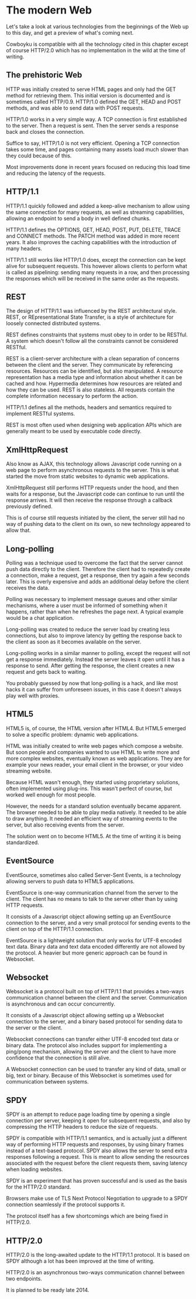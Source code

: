 The modern Web
==============

Let's take a look at various technologies from the beginnings
of the Web up to this day, and get a preview of what's
coming next.

Cowboyku is compatible with all the technology cited in this
chapter except of course HTTP/2.0 which has no implementation
in the wild at the time of writing.

The prehistoric Web
-------------------

HTTP was initially created to serve HTML pages and only
had the GET method for retrieving them. This initial
version is documented and is sometimes called HTTP/0.9.
HTTP/1.0 defined the GET, HEAD and POST methods, and
was able to send data with POST requests.

HTTP/1.0 works in a very simple way. A TCP connection
is first established to the server. Then a request is
sent. Then the server sends a response back and closes
the connection.

Suffice to say, HTTP/1.0 is not very efficient. Opening
a TCP connection takes some time, and pages containing
many assets load much slower than they could because of
this.

Most improvements done in recent years focused on reducing
this load time and reducing the latency of the requests.

HTTP/1.1
--------

HTTP/1.1 quickly followed and added a keep-alive mechanism
to allow using the same connection for many requests, as
well as streaming capabilities, allowing an endpoint to send
a body in well defined chunks.

HTTP/1.1 defines the OPTIONS, GET, HEAD, POST, PUT, DELETE,
TRACE and CONNECT methods. The PATCH method was added in more
recent years. It also improves the caching capabilities with
the introduction of many headers.

HTTP/1.1 still works like HTTP/1.0 does, except the connection
can be kept alive for subsequent requests. This however allows
clients to perform what is called as pipelining: sending many
requests in a row, and then processing the responses which will
be received in the same order as the requests.

REST
----

The design of HTTP/1.1 was influenced by the REST architectural
style. REST, or REpresentational State Transfer, is a style of
architecture for loosely connected distributed systems.

REST defines constraints that systems must obey to in order to
be RESTful. A system which doesn't follow all the constraints
cannot be considered RESTful.

REST is a client-server architecture with a clean separation
of concerns between the client and the server. They communicate
by referencing resources. Resources can be identified, but
also manipulated. A resource representation has a media type
and information about whether it can be cached and how. Hypermedia
determines how resources are related and how they can be used.
REST is also stateless. All requests contain the complete
information necessary to perform the action.

HTTP/1.1 defines all the methods, headers and semantics required
to implement RESTful systems.

REST is most often used when designing web application APIs
which are generally meant to be used by executable code directly.

XmlHttpRequest
--------------

Also know as AJAX, this technology allows Javascript code running
on a web page to perform asynchronous requests to the server.
This is what started the move from static websites to dynamic
web applications.

XmlHttpRequest still performs HTTP requests under the hood,
and then waits for a response, but the Javascript code can
continue to run until the response arrives. It will then receive
the response through a callback previously defined.

This is of course still requests initiated by the client,
the server still had no way of pushing data to the client
on its own, so new technology appeared to allow that.

Long-polling
------------

Polling was a technique used to overcome the fact that the server
cannot push data directly to the client. Therefore the client had
to repeatedly create a connection, make a request, get a response,
then try again a few seconds later. This is overly expensive and
adds an additional delay before the client receives the data.

Polling was necessary to implement message queues and other
similar mechanisms, where a user must be informed of something
when it happens, rather than when he refreshes the page next.
A typical example would be a chat application.

Long-polling was created to reduce the server load by creating
less connections, but also to improve latency by getting the
response back to the client as soon as it becomes available
on the server.

Long-polling works in a similar manner to polling, except the
request will not get a response immediately. Instead the server
leaves it open until it has a response to send. After getting
the response, the client creates a new request and gets back
to waiting.

You probably guessed by now that long-polling is a hack, and
like most hacks it can suffer from unforeseen issues, in this
case it doesn't always play well with proxies.

HTML5
-----

HTML5 is, of course, the HTML version after HTML4. But HTML5
emerged to solve a specific problem: dynamic web applications.

HTML was initially created to write web pages which compose
a website. But soon people and companies wanted to use HTML
to write more and more complex websites, eventually known as
web applications. They are for example your news reader, your
email client in the browser, or your video streaming website.

Because HTML wasn't enough, they started using proprietary
solutions, often implemented using plug-ins. This wasn't
perfect of course, but worked well enough for most people.

However, the needs for a standard solution eventually became
apparent. The browser needed to be able to play media natively.
It needed to be able to draw anything. It needed an efficient
way of streaming events to the server, but also receiving
events from the server.

The solution went on to become HTML5. At the time of writing
it is being standardized.

EventSource
-----------

EventSource, sometimes also called Server-Sent Events, is a
technology allowing servers to push data to HTML5 applications.

EventSource is one-way communication channel from the server
to the client. The client has no means to talk to the server
other than by using HTTP requests.

It consists of a Javascript object allowing setting up an
EventSource connection to the server, and a very small protocol
for sending events to the client on top of the HTTP/1.1
connection.

EventSource is a lightweight solution that only works for
UTF-8 encoded text data. Binary data and text data encoded
differently are not allowed by the protocol. A heavier but
more generic approach can be found in Websocket.

Websocket
---------

Websocket is a protocol built on top of HTTP/1.1 that provides
a two-ways communication channel between the client and the
server. Communication is asynchronous and can occur concurrently.

It consists of a Javascript object allowing setting up a
Websocket connection to the server, and a binary based
protocol for sending data to the server or the client.

Websocket connections can transfer either UTF-8 encoded text
data or binary data. The protocol also includes support for
implementing a ping/pong mechanism, allowing the server and
the client to have more confidence that the connection is still
alive.

A Websocket connection can be used to transfer any kind of data,
small or big, text or binary. Because of this Websocket is
sometimes used for communication between systems.

SPDY
----

SPDY is an attempt to reduce page loading time by opening a
single connection per server, keeping it open for subsequent
requests, and also by compressing the HTTP headers to reduce
the size of requests.

SPDY is compatible with HTTP/1.1 semantics, and is actually
just a different way of performing HTTP requests and responses,
by using binary frames instead of a text-based protocol.
SPDY also allows the server to send extra responses following
a request. This is meant to allow sending the resources
associated with the request before the client requests them,
saving latency when loading websites.

SPDY is an experiment that has proven successful and is used
as the basis for the HTTP/2.0 standard.

Browsers make use of TLS Next Protocol Negotiation to upgrade
to a SPDY connection seamlessly if the protocol supports it.

The protocol itself has a few shortcomings which are being
fixed in HTTP/2.0.

HTTP/2.0
--------

HTTP/2.0 is the long-awaited update to the HTTP/1.1 protocol.
It is based on SPDY although a lot has been improved at the
time of writing.

HTTP/2.0 is an asynchronous two-ways communication channel
between two endpoints.

It is planned to be ready late 2014.
